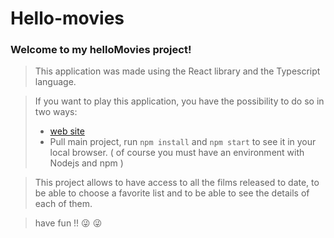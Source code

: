 # Hello-movies

### Welcome to my helloMovies project!

> This application was made using the React library and the Typescript language.

>If you want to play this application, you have the possibility to do so in two ways:
> * [web site](https://renerugaba.github.io/hello-movies/)
> * Pull main project, run `npm install` and `npm start` to see it in your local browser. ( of course you must have an environment with Nodejs and npm )

> This project allows
> to have access to all the films released to date, to be able to choose a favorite list and to be able to see the details of each of them.

> have fun !! :stuck_out_tongue_winking_eye: :stuck_out_tongue_winking_eye:
 

